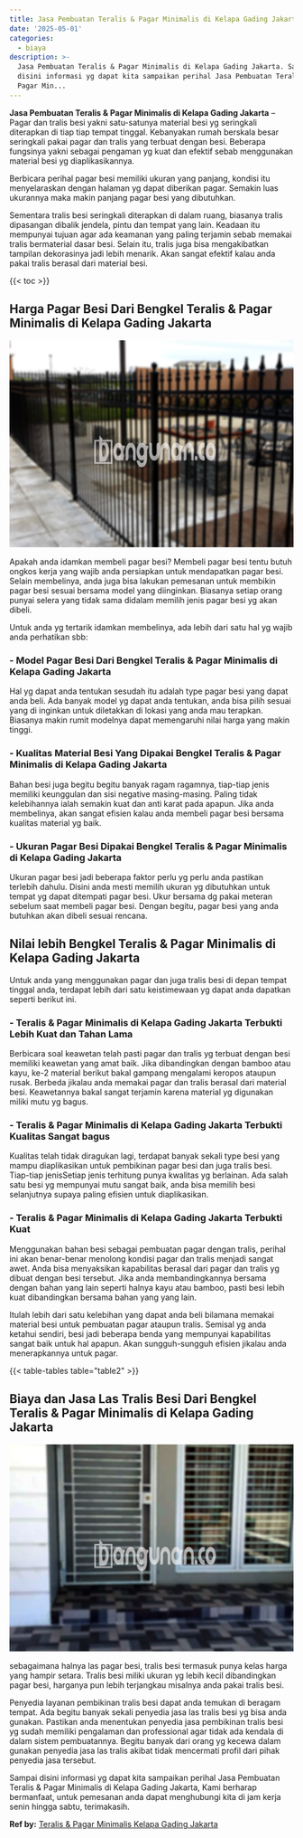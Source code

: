 ```yaml
---
title: Jasa Pembuatan Teralis & Pagar Minimalis di Kelapa Gading Jakarta
date: '2025-05-01'
categories:
  - biaya
description: >-
  Jasa Pembuatan Teralis & Pagar Minimalis di Kelapa Gading Jakarta. Sampai
  disini informasi yg dapat kita sampaikan perihal Jasa Pembuatan Teralis &
  Pagar Min...
---
```


**Jasa Pembuatan Teralis & Pagar Minimalis di Kelapa Gading Jakarta** – Pagar dan tralis besi yakni satu-satunya material besi yg seringkali diterapkan di tiap tiap tempat tinggal. Kebanyakan rumah berskala besar seringkali pakai pagar dan tralis yang terbuat dengan besi. Beberapa fungsinya yakni sebagai pengaman yg kuat dan efektif sebab menggunakan material besi yg diaplikasikannya.

Berbicara perihal pagar besi memiliki ukuran yang panjang, kondisi itu menyelaraskan dengan halaman yg dapat diberikan pagar. Semakin luas ukurannya maka makin panjang pagar besi yang dibutuhkan.

Sementara tralis besi seringkali diterapkan di dalam ruang, biasanya tralis dipasangan dibalik jendela, pintu dan tempat yang lain. Keadaan itu mempunyai tujuan agar ada keamanan yang paling terjamin sebab memakai tralis bermaterial dasar besi. Selain itu, tralis juga bisa mengakibatkan tampilan dekorasinya jadi lebih menarik. Akan sangat efektif kalau anda pakai tralis berasal dari material besi.

{{< toc >}}

## Harga Pagar Besi Dari Bengkel Teralis & Pagar Minimalis di Kelapa Gading Jakarta

![Jasa Pembuatan Teralis & Pagar Minimalis di Kelapa Gading Jakarta](/images/pagar-minimalis-murah-06.png)

Apakah anda idamkan membeli pagar besi? Membeli pagar besi tentu butuh ongkos kerja yang wajib anda persiapkan untuk mendapatkan pagar besi. Selain membelinya, anda juga bisa lakukan pemesanan untuk membikin pagar besi sesuai bersama model yang diinginkan. Biasanya setiap orang punyai selera yang tidak sama didalam memilih jenis pagar besi yg akan dibeli.

Untuk anda yg tertarik idamkan membelinya, ada lebih dari satu hal yg wajib anda perhatikan sbb:
### \- Model Pagar Besi Dari Bengkel Teralis & Pagar Minimalis di Kelapa Gading Jakarta

Hal yg dapat anda tentukan sesudah itu adalah type pagar besi yang dapat anda beli. Ada banyak model yg dapat anda tentukan, anda bisa pilih sesuai yang di inginkan untuk diletakkan di lokasi yang anda mau terapkan. Biasanya makin rumit modelnya dapat memengaruhi nilai harga yang makin tinggi.

### \- Kualitas Material Besi Yang Dipakai Bengkel Teralis & Pagar Minimalis di Kelapa Gading Jakarta

Bahan besi juga begitu begitu banyak ragam ragamnya, tiap-tiap jenis memiliki keunggulan dan sisi negative masing-masing. Paling tidak kelebihannya ialah semakin kuat dan anti karat pada apapun. Jika anda membelinya, akan sangat efisien kalau anda membeli pagar besi bersama kualitas material yg baik.

### \- Ukuran Pagar Besi Dipakai Bengkel Teralis & Pagar Minimalis di Kelapa Gading Jakarta

Ukuran pagar besi jadi beberapa faktor perlu yg perlu anda pastikan terlebih dahulu. Disini anda mesti memilih ukuran yg dibutuhkan untuk tempat yg dapat ditempati pagar besi. Ukur bersama dg pakai meteran sebelum saat membeli pagar besi. Dengan begitu, pagar besi yang anda butuhkan akan dibeli sesuai rencana.

## Nilai lebih Bengkel Teralis & Pagar Minimalis di Kelapa Gading Jakarta

Untuk anda yang menggunakan pagar dan juga tralis besi di depan tempat tinggal anda, terdapat lebih dari satu keistimewaan yg dapat anda dapatkan seperti berikut ini.

### \- Teralis & Pagar Minimalis di Kelapa Gading Jakarta Terbukti Lebih Kuat dan Tahan Lama

Berbicara soal keawetan telah pasti pagar dan tralis yg terbuat dengan besi memiliki keawetan yang amat baik. Jika dibandingkan dengan bamboo atau kayu, ke-2 material berikut bakal gampang mengalami keropos ataupun rusak. Berbeda jikalau anda memakai pagar dan tralis berasal dari material besi. Keawetannya bakal sangat terjamin karena material yg digunakan miliki mutu yg bagus.

### \- Teralis & Pagar Minimalis di Kelapa Gading Jakarta Terbukti Kualitas Sangat bagus

Kualitas telah tidak diragukan lagi, terdapat banyak sekali type besi yang mampu diaplikasikan untuk pembikinan pagar besi dan juga tralis besi. Tiap-tiap jenisSetiap jenis terhitung punya kwalitas yg berlainan. Ada salah satu besi yg mempunyai mutu sangat baik, anda bisa memilih besi selanjutnya supaya paling efisien untuk diaplikasikan.

### \- Teralis & Pagar Minimalis di Kelapa Gading Jakarta Terbukti Kuat

Menggunakan bahan besi sebagai pembuatan pagar dengan tralis, perihal ini akan benar-benar menolong kondisi pagar dan tralis menjadi sangat awet. Anda bisa menyaksikan kapabilitas berasal dari pagar dan tralis yg dibuat dengan besi tersebut. Jika anda membandingkannya bersama dengan bahan yang lain seperti halnya kayu atau bamboo, pasti besi lebih kuat dibandingkan bersama bahan yang yang lain.

Itulah lebih dari satu kelebihan yang dapat anda beli bilamana memakai material besi untuk pembuatan pagar ataupun tralis. Semisal yg anda ketahui sendiri, besi jadi beberapa benda yang mempunyai kapabilitas sangat baik untuk hal apapun. Akan sungguh-sungguh efisien jikalau anda menerapkannya untuk pagar.

{{< table-tables table="table2" >}}

## Biaya dan Jasa Las Tralis Besi Dari Bengkel Teralis & Pagar Minimalis di Kelapa Gading Jakarta

![Jasa Pembuatan Teralis & Pagar Minimalis di Kelapa Gading Jakarta](/images/teralis-minimalis-murah-09.png)

sebagaimana halnya las pagar besi, tralis besi termasuk punya kelas harga yang hampir setara. Tralis besi miliki ukuran yg lebih kecil dibandingkan pagar besi, harganya pun lebih terjangkau misalnya anda pakai tralis besi.

Penyedia layanan pembikinan tralis besi dapat anda temukan di beragam tempat. Ada begitu banyak sekali penyedia jasa las tralis besi yg bisa anda gunakan. Pastikan anda menentukan penyedia jasa pembikinan tralis besi yg sudah memiliki pengalaman dan professional agar tidak ada kendala di dalam sistem pembuatannya. Begitu banyak dari orang yg kecewa dalam gunakan penyedia jasa las tralis akibat tidak mencermati profil dari pihak penyedia jasa tersebut.

Sampai disini informasi yg dapat kita sampaikan perihal Jasa Pembuatan Teralis & Pagar Minimalis di Kelapa Gading Jakarta, Kami berharap bermanfaat, untuk pemesanan anda dapat menghubungi kita di jam kerja senin hingga sabtu, terimakasih.

**Ref by:** [Teralis & Pagar Minimalis Kelapa Gading Jakarta](https://id.wikipedia.org/wiki/Teralis)
